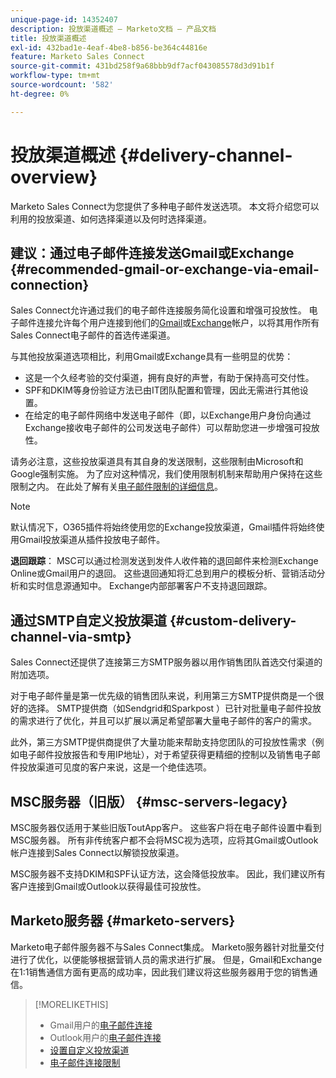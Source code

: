 ```yaml
---
unique-page-id: 14352407
description: 投放渠道概述 — Marketo文档 — 产品文档
title: 投放渠道概述
exl-id: 432bad1e-4eaf-4be8-b856-be364c44816e
feature: Marketo Sales Connect
source-git-commit: 431bd258f9a68bbb9df7acf043085578d3d91b1f
workflow-type: tm+mt
source-wordcount: '582'
ht-degree: 0%

---
```


# 投放渠道概述 {#delivery-channel-overview}

Marketo Sales Connect为您提供了多种电子邮件发送选项。 本文将介绍您可以利用的投放渠道、如何选择渠道以及何时选择渠道。

## 建议：通过电子邮件连接发送Gmail或Exchange {#recommended-gmail-or-exchange-via-email-connection}

Sales Connect允许通过我们的电子邮件连接服务简化设置和增强可投放性。 电子邮件连接允许每个用户连接到他们的[Gmail](/help/marketo/product-docs/marketo-sales-connect/email-plugins/gmail/email-connection-for-gmail-users.md)或[Exchange](/help/marketo/product-docs/marketo-sales-connect/email-plugins/msc-for-outlook/email-connection-for-outlook-users.md)帐户，以将其用作所有Sales Connect电子邮件的首选传递渠道。

与其他投放渠道选项相比，利用Gmail或Exchange具有一些明显的优势：

* 这是一个久经考验的交付渠道，拥有良好的声誉，有助于保持高可交付性。
* SPF和DKIM等身份验证方法已由IT团队配置和管理，因此无需进行其他设置。
* 在给定的电子邮件网络中发送电子邮件（即，以Exchange用户身份向通过Exchange接收电子邮件的公司发送电子邮件）可以帮助您进一步增强可投放性。

请务必注意，这些投放渠道具有其自身的发送限制，这些限制由Microsoft和Google强制实施。 为了应对这种情况，我们使用限制机制来帮助用户保持在这些限制之内。 在此处了解有关[电子邮件限制的详细信息](/help/marketo/product-docs/marketo-sales-connect/email/email-delivery/email-connection-throttling.md)。

>[!NOTE]
>
>默认情况下，O365插件将始终使用您的Exchange投放渠道，Gmail插件将始终使用Gmail投放渠道从插件投放电子邮件。

**退回跟踪**： MSC可以通过检测发送到发件人收件箱的退回邮件来检测Exchange Online或Gmail用户的退回。 这些退回通知将汇总到用户的模板分析、营销活动分析和实时信息源通知中。 Exchange内部部署客户不支持退回跟踪。

## 通过SMTP自定义投放渠道 {#custom-delivery-channel-via-smtp}

Sales Connect还提供了连接第三方SMTP服务器以用作销售团队首选交付渠道的附加选项。

对于电子邮件量是第一优先级的销售团队来说，利用第三方SMTP提供商是一个很好的选择。 SMTP提供商（如Sendgrid和Sparkpost ）已针对批量电子邮件投放的需求进行了优化，并且可以扩展以满足希望部署大量电子邮件的客户的需求。

此外，第三方SMTP提供商提供了大量功能来帮助支持您团队的可投放性需求（例如电子邮件投放报告和专用IP地址），对于希望获得更精细的控制以及销售电子邮件投放渠道可见度的客户来说，这是一个绝佳选项。

## MSC服务器（旧版） {#msc-servers-legacy}

MSC服务器仅适用于某些旧版ToutApp客户。 这些客户将在电子邮件设置中看到MSC服务器。 所有非传统客户都不会将MSC视为选项，应将其Gmail或Outlook帐户连接到Sales Connect以解锁投放渠道。

MSC服务器不支持DKIM和SPF认证方法，这会降低投放率。 因此，我们建议所有客户连接到Gmail或Outlook以获得最佳可投放性。

## Marketo服务器 {#marketo-servers}

Marketo电子邮件服务器不与Sales Connect集成。 Marketo服务器针对批量交付进行了优化，以便能够根据营销人员的需求进行扩展。 但是，Gmail和Exchange在1:1销售通信方面有更高的成功率，因此我们建议将这些服务器用于您的销售通信。

>[!MORELIKETHIS]
>
>* Gmail用户的[电子邮件连接](/help/marketo/product-docs/marketo-sales-connect/email-plugins/gmail/email-connection-for-gmail-users.md)
>* Outlook用户的[电子邮件连接](/help/marketo/product-docs/marketo-sales-connect/email-plugins/msc-for-outlook/email-connection-for-outlook-users.md)
>* [设置自定义投放渠道](/help/marketo/product-docs/marketo-sales-connect/email/email-delivery/setting-up-a-custom-delivery-channel.md)
>* [电子邮件连接限制](/help/marketo/product-docs/marketo-sales-connect/email/email-delivery/email-connection-throttling.md)
